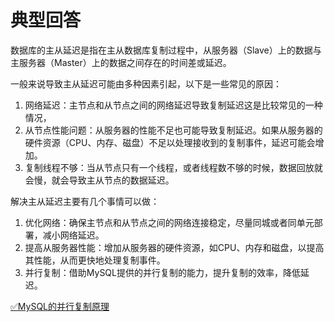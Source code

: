 # 典型回答


数据库的主从延迟是指在主从数据库复制过程中，从服务器（Slave）上的数据与主服务器（Master）上的数据之间存在的时间差或延迟。



一般来说导致主从延迟可能由多种因素引起，以下是一些常见的原因：

1. 网络延迟：主节点和从节点之间的网络延迟导致复制延迟这是比较常见的一种情况，
2. 从节点性能问题：从服务器的性能不足也可能导致复制延迟。如果从服务器的硬件资源（CPU、内存、磁盘）不足以处理接收到的复制事件，延迟可能会增加。
3. 复制线程不够：当从节点只有一个线程，或者线程数不够的时候，数据回放就会慢，就会导致主从节点的数据延迟。





解决主从延迟主要有几个事情可以做：

1. 优化网络：确保主节点和从节点之间的网络连接稳定，尽量同城或者同单元部署，减小网络延迟。
2. 提高从服务器性能：增加从服务器的硬件资源，如CPU、内存和磁盘，以提高其性能，从而更快地处理复制事件。
3. 并行复制：借助MySQL提供的并行复制的能力，提升复制的效率，降低延迟。



[✅MySQL的并行复制原理](https://www.yuque.com/hollis666/qyhor6/igarxy867n7bgq1q)

